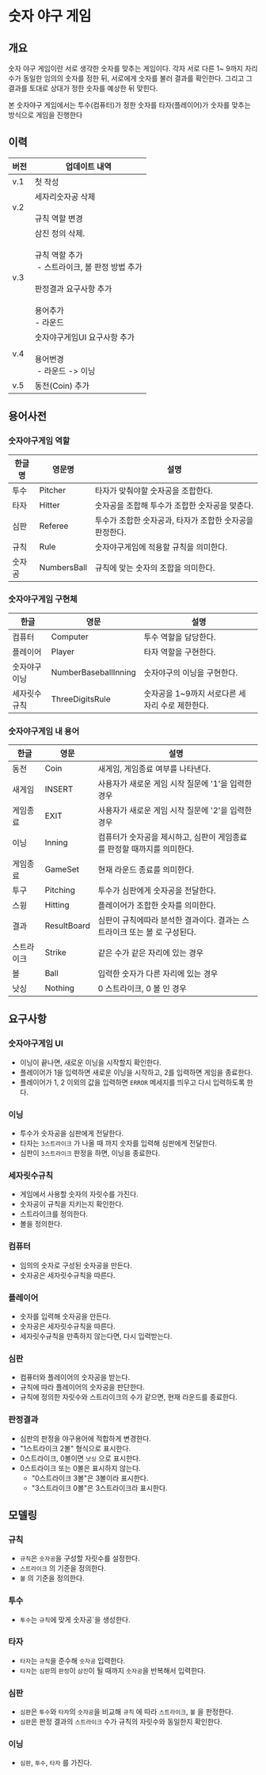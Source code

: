 # 숫자 야구 게임

## 개요

숫자 야구 게임이란 서로 생각한 숫자를 맞추는 게임이다.
각자 서로 다른 1\~ 9까지 자리수가 동일한 임의의 숫자를 정한 뒤, 서로에게 숫자를 불러 결과를 확인한다. 그리고 그 결과를 토대로 상대가 정한 숫자를 예상한 뒤 맞힌다.

본 숫자야구 게임에서는 투수(컴퓨터)가 정한 숫자를 타자(플레이어)가 숫자를 맞추는 방식으로 게임을 진행한다

## 이력

| 버전 | 업데이트 내역 |
| --- | --- |
| v.1 | 첫 작성 |
| v.2 | 세자리숫자공 삭제<br><br>규칙 역할 변경 |
| v.3 | 삼진 정의 삭제.<br><br>규칙 역할 추가<br> - 스트라이크, 볼 판정 방법 추가<br><br>판정결과 요구사항 추가<br><br>용어추가<br>\- 라운드 |
| v.4 | 숫자야구게임UI 요구사항 추가<br><br>용어번경<br> - 라운드 -> 이닝 |
| v.5 | 동전(Coin) 추가 |

## 용어사전

### 숫자야구게임 역할

| 한글명 | 영문명 | 설명 |
| --- | --- | --- |
| 투수 | Pitcher | 타자가 맞춰야할 숫자공을 조합한다. |
| 타자 | Hitter | 숫자공을 조합해 투수가 조합한 숫자공을 맞춘다. |
| 심판 | Referee | 투수가 조합한 숫자공과, 타자가 조합한 숫자공을 판정한다. |
| 규칙 | Rule | 숫자야구게임에 적용할 규칙을 의미한다. |
| 숫자공 | NumbersBall | 규칙에 맞는 숫자의 조합을 의미한다. |

### 숫자야구게임 구현체

| 한글 | 영문 | 설명 |
| --- | --- | --- |
| 컴퓨터 | Computer | 투수 역할을 담당한다. |
| 플레이어 | Player | 타자 역할을 구현한다. |
| 숫자야구 이닝 | NumberBaseballInning | 숫자야구의 이닝을 구현한다. |
| 세자릿수규칙 | ThreeDigitsRule | 숫자공을 1\~9까지 서로다른 세 자리 수로 제한한다. |

### 숫자야구게임 내 용어

| 한글 | 영문 | 설명 |
| --- | --- | --- |
| 동전 | Coin | 새게임, 게임종료 여부를 나타낸다. |
| 새게임 | INSERT | 사용자가 새로운 게임 시작 질문에 '1'을 입력한 경우 |
| 게임종료 | EXIT | 사용자가 새로운 게임 시작 질문에 '2'을 입력한 경우 |
| 이닝 | Inning | 컴퓨터가 숫자공을 제시하고, 심판이 게임종료를 판정할 때까지를 의미한다. |
| 게임종료 | GameSet | 현재 라운드 종료를 의미한다. |
| 투구 | Pitching | 투수가 심판에게 숫자공을 전달한다. |
| 스윙 | Hitting | 플레이어가 조합한 숫자를 의미한다. |
| 결과 | ResultBoard | 심판이 규칙에따라 분석한 결과이다. 결과는 스트라이크 또는 볼 로 구성된다. |
| 스트라이크 | Strike | 같은 수가 같은 자리에 있는 경우 |
| 볼 | Ball | 입력한 숫자가 다른 자리에 있는 경우 |
| 낫싱 | Nothing | 0 스트라이크, 0 볼 인 경우 |

## 요구사항

### 숫자야구게임 UI

* 이닝이 끝나면, 새로운 이닝을 시작할지 확인한다.
* 플레이어가 1을 입력하면 새로운 이닝을 시작하고, 2를 입력하면 게임을 종료한다.
* 플레이어가 1, 2 이외의 값을 입력하면 `ERROR` 메세지를 띄우고 다시 입력하도록 한다.

### 이닝

* 투수가 숫자공을 심판에게 전달한다.
* 타자는 `3스트라이크` 가 나올 때 까지 숫자를 입력해 심판에게 전달한다.
* 심판이 `3스트라이크` 판정을 하면, 이닝을 종료한다.

### 세자릿수규칙

* 게임에서 사용할 숫자의 자릿수를 가진다.
* 숫자공이 규칙을 지키는지 확인한다.
* 스트라이크를 정의한다.
* 볼을 정의한다.

### 컴퓨터

* 임의의 숫자로 구성된 숫자공을 만든다.
* 숫자공은 세자릿수규칙을 따른다.

### 플레이어

* 숫자를 입력해 숫자공을 만든다.
* 숫자공은 세자릿수규칙을 따른다.
* 세자릿수규칙을 만족하지 않는다면, 다시 입력받는다.

### 심판

* 컴퓨터와 플레이어의 숫자공을 받는다.
* 규칙에 따라 플레이어의 숫자공을 판단한다.
* 규칙에 정의한 자릿수와 스트라이크의 수가 같으면, 현재 라운드를 종료한다.

### 판정결과

* 심판의 판정을 야구용어에 적합하게 변경한다.
* "1스트라이크 2볼" 형식으로 표시한다.
* 0스트라이크, 0볼이면 `낫싱` 으로 표시한다.
* 0스트라이크 또는 0볼은 표시하지 않는다.
  * "0스트라이크 3볼"은 3볼이라 표시한다.
  * "3스트라이크 0볼"은 3스트라이크라 표시한다.

## 모델링

### 규칙

* `규칙`은 `숫자공`을 구성할 자릿수를 설정한다.
* `스트라이크` 의 기준을 정의한다.
* `볼` 의 기준을 정의한다.

### 투수

* `투수`는 `규칙`에 맞게 숫자공\`을 생성한다.

### 타자

* `타자`는 `규칙`을 준수해 `숫자공` 입력한다.
* `타자`는 `심판`의 `판정`이 `삼진`이 될 때까지 `숫자공`을 반복해서 입력한다.

### 심판

* `심판`은 `투수`와 `타자`의 `숫자공`을 비교해 `규칙` 에 따라 `스트라이크`, `볼` 을 판정한다.
* `심판`은 판정 결과의 `스트라이크` 수가 규칙의 자릿수와 동일한지 확인한다.

### 이닝

* `심판`, `투수`, `타자` 를 가진다.

